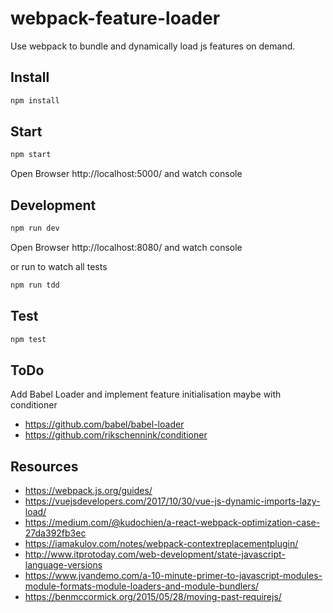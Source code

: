 # webpack-feature-loader
Use webpack to bundle and dynamically load js features on demand.

## Install
```bash
npm install
```

## Start
```bash
npm start
```
Open Browser http://localhost:5000/ and watch console

## Development
```bash
npm run dev
```
Open Browser http://localhost:8080/ and watch console

or run to watch all tests

```bash
npm run tdd
```

## Test
```bash
npm test
```

## ToDo
Add Babel Loader and implement feature initialisation maybe with conditioner
* https://github.com/babel/babel-loader
* https://github.com/rikschennink/conditioner

## Resources
* https://webpack.js.org/guides/
* https://vuejsdevelopers.com/2017/10/30/vue-js-dynamic-imports-lazy-load/
* https://medium.com/@kudochien/a-react-webpack-optimization-case-27da392fb3ec
* https://iamakulov.com/notes/webpack-contextreplacementplugin/
* http://www.itprotoday.com/web-development/state-javascript-language-versions
* https://www.jvandemo.com/a-10-minute-primer-to-javascript-modules-module-formats-module-loaders-and-module-bundlers/
* https://benmccormick.org/2015/05/28/moving-past-requirejs/

